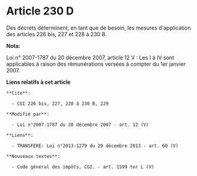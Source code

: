 # Article 230 D

Des décrets déterminent, en tant que de besoin, les mesures d'application des articles 226 bis, 227 et 228 à 230 B.

**Nota:**

Loi n° 2007-1787 du 20 décembre 2007, article 12 V : Les I à IV sont applicables à raison des rémunérations versées à compter
du 1er janvier 2007.

**Liens relatifs à cet article**

	**Cite**:

	  - CGI 226 bis, 227, 228 à 230 B, 229

	**Modifié par**:

	  - Loi n°2007-1787 du 20 décembre 2007 - art. 12 (V)

	**Liens**:

	  - TRANSFERE: Loi n°2013-1279 du 29 décembre 2013 - art. 60 (V)

	**Nouveaux textes**:

	  - Code général des impôts, CGI. - art. 1599 ter L (V)
